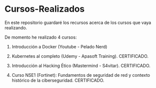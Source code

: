 # Cursos-Realizados

En este repositorio guardaré los recursos acerca de los cursos que vaya realizando.

De momento he realizado 4 cursos:

1. Introducción a Docker (Youtube - Pelado Nerd)

2. Kubernetes al completo (Udemy - Apasoft Training). CERTIFICADO.

3. Introducción al Hacking Ético (Mastermind - S4vitar). CERTIFICADO.

4. Curso NSE1 (Fortinet): Fundamentos de seguridad de red y contexto histórico de la ciberseguridad. CERTIFICADO.
